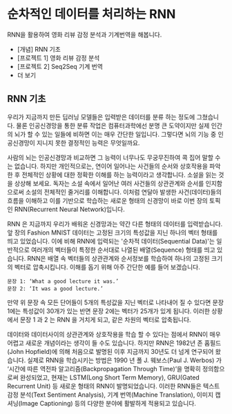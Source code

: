 # 순차적인 데이터를 처리하는 RNN

RNN을 활용하여 영화 리뷰 감정 분석과 기계번역을 해봅니다.

  * [개념] RNN 기초
  * [프로젝트 1] 영화 리뷰 감정 분석
  * [프로젝트 2] Seq2Seq 기계 번역
  * 더 보기

## RNN 기초

우리가 지금까지 만든 딥러닝 모델들은 입력받은 데이터를 분류 하는 정도에 그쳤습니다.
물론 인공신경망을 통한 분류 작업은 컴퓨터과학에선 분명 큰 도약이지만
실제 인간의 뇌가 할 수 있는 일들에 비하면 이는 매우 간단한 일입니다.
그렇다면 뇌의 기능 중 인공신경망이 지니지 못한 결정적인 능력은 무엇일까요.

사람의 뇌는 인공신경망과 비교하면 그 능력이
너무나도 무궁무진하여 콕 집어 말할 수는 없습니다.
하지만 개인적으로는, 연이어 일어나는 사건들의 순서와 상호작용을 파악한 후 전체적인 상황에 대한
정확한 이해를 하는 능력이라고 생각합니다.
소설을 읽는 것을 상상해 보세요.
독자는 소설 속에서 일어난 여러 사건들의 상관관계와 순서를 인지함으로써 소설의 전체적인 줄거리를 이해합니다.
이처럼 연달아 발생한 사건(데이터)들의 흐름을 이해하고 이를 기반으로
학습하는 새로운 형태의 신경망이 바로 이번 장의 토픽인 RNN(Recurrent Neural Network)입니다.

RNN 은 지금까지 우리가 배워온 신경망과는 약간 다른 형태의 데이터를 입력받습니다.
앞 장의 Fashion MNIST 데이터는
고정된 크기의 특성값을 지닌 하나의 벡터 형태를 띄고 있었습니다.
이에 비해 RNN에 입력되는 '순차적 데이터(Sequential Data)'는 일반적으로
여러개의 벡터들이 특정한 순서대로 나열된 배열(Sequence) 형태를 띄고 있습니다.
RNN은 배열 속 벡터들의 상관관계와 순서정보를 학습하여
하나의 고정된 크기의 벡터로 압축시킵니다.
이해를 돕기 위해 아주 간단한 예를 들어 보겠습니다.

```
문장 1: ‘What a good lecture it was.’
문장 2: ‘It was a good lecture.’
```

만약 위 문장 속 모든 단어들이 5개의 특성값을 지닌 벡터로 나타내어 질 수 있다면 
문장 1에는 특성값이 30개가 있는 반면 문장 2에는 벡터가 25개가 있게 됩니다.
이러한 상황에서 문장 1 과 2 는 RNN 을 거치게 되고, 같은 차원의 벡터로 압축됩니다.

데이터와 데이터사이의 상관관계와 상호작용을 학습 할 수 있다는 점에서 RNN이 매우
어렵고 새로운 개념이라는 생각이 들 수도 있습니다.
하지만 RNN은 1982년 존 홉필드(John Hopfield)에 의해 
처음으로 발명된 이후 지금까지 30년도 더 넘게 연구되어 왔습니다.
실제로 RNN을 학습시키는 방법은 1990 년 폴 J. 웨보스(Paul J. Werbos)
가 ‘시간에 따른 역전파 알고리즘(Backpropagation Through Time)’을 명확히 정의함으로써 완성되었고,
현재는 LSTM(Long Short Term Memory), GRU(Gated Recurrent Unit) 등
새로운 형태의 RNN이 발명되었습니다.
이러한 RNN들은 텍스트 감정 분석(Text Sentiment Analysis),
기계 번역(Machine Translation), 이미지 캡셔닝(Image Captioning)
등의 다양한 분야에 활발하게 적용되고 있습니다.








